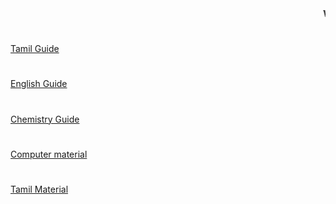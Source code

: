 <html>
<body>
  <marquee > <b> WELCOME TO MEGANATHAN SITE </b> </marquee>
  <h1 align = center> </h1>
  <A href = "https://drive.google.com/file/d/1Csw16dh0efWkvuXKJIAeNQX7hlL2fA-I/view?usp=sharing"> Tamil Guide </A>
  <h1 align = center> </h1>
  <A href = "https://drive.google.com/file/d/1Shp6UEkmQvjHPNUPCk0p7NRWO7n8RxRp/view?usp=sharing"> English Guide </A>
  <h1 align = center> </h1>
  <A href = "https://drive.google.com/file/d/1W8AUmOAQ0chwoPSD2s4XoHecJvTGsH6t/view?usp=sharing"> Chemistry Guide </A>
  <h1 align = center> </h1>
  <A href = "https://drive.google.com/file/d/15aZY2LDeFnbpmpX7lSDJKL0sJcvb3qwk/view?usp=sharing"> Computer material </A>
  <h1 align = center> </h1>
   <A href=https://drive.google.com/file/d/130V8OImY7RQuLWPBcOQDFB7zJfK6Wj11/view?usp=sharing> Tamil Material </A>
  </body>
  </html>
